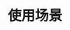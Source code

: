---
title: "使用场景"
linkTitle: "使用场景"
weight: 10
description: >
  跨平台、跨云；本地开发到云端开发，各种开发场景支持。特别对于远程开发场景提供完善支撑，大幅提升云计算、大数据，人工智能，微服务等新时代/下一代开发场景下的开发效率。
---